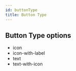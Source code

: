 ```yaml
---
id: buttonType
title: Button Type
---
```


## Button Type options

- icon
- icon-with-label
- text
- text-with-icon
